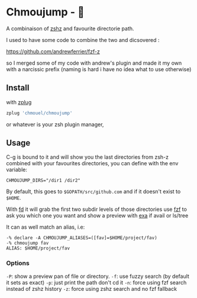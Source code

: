 # Chmoujump -  🚀

A combinaison of [zshz](https://github.com/agkozak/zsh-z) and favourite
directorie path.

I used to have some code to combine the two and dicsovered :

https://github.com/andrewferrier/fzf-z

so I merged some of my code with andrew's plugin and made it my own with a narcissic prefix (naming is hard i have no idea what to use otherwise)

## Install

with [zplug](https://github.com/zplug/zplug)

```sh
zplug 'chmouel/chmoujump'
```

or whatever is your zsh plugin manager,

## Usage

C-g is bound to it and will show you the last directories from zsh-z combined with your favourites directories, you can define with the env variable: 

```shell
CHMOUJUMP_DIRS="/dir1 /dir2"
```

By default, this goes to `$GOPATH/src/github.com` and if it doesn't exist to `$HOME`.

With [fd](https://github.com/sharkdp/fd) it will grab the first two subdir
levels of those directories use [fzf](https://github.com/junegunn/fzf) to ask
you which one you want and show a preview with [exa](https://the.exa.website/)
if avail or ls/tree

It can as well match an alias, i.e:

```shell
-% declare -A CHMOUJUMP_ALIASES=([fav]=$HOME/project/fav)
-% chmoujump fav
ALIAS: $HOME/project/fav
```

### Options

`-P`: show a preview pan of file or directory.
`-f`: use fuzzy search (by default it sets as exact)
`-p`: just print the path don't cd it
`-n`: force using fzf search instead of zshz history
`-z`: force using zshz search and no fzf fallback
